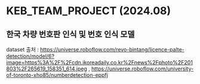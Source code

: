 # KEB_TEAM_PROJECT (2024.08)

## 한국 차량 번호판 인식 및 번호 인식 모델 

dataset 출처 : https://universe.roboflow.com/revo-bintang/licence-palte-detection/model/6?image=https%3A%2F%2Fcdn.ikoreadaily.co.kr%2Fnews%2Fphoto%2F201803%2F265619_158351_614.jpeg , 
              https://universe.roboflow.com/university-of-toronto-xho85/numberdetection-eppfj
